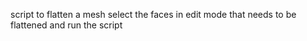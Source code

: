 script to flatten a mesh 
select the faces in edit mode that needs to be flattened and run the script